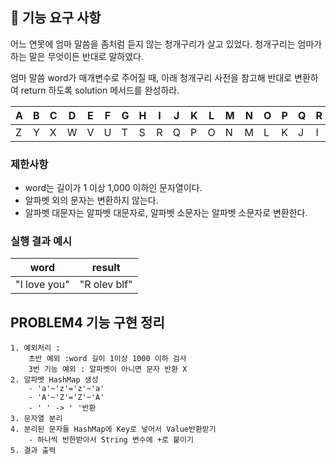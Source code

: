 ## 🚀 기능 요구 사항

어느 연못에 엄마 말씀을 좀처럼 듣지 않는 청개구리가 살고 있었다. 청개구리는 엄마가 하는 말은 무엇이든 반대로 말하였다.

엄마 말씀 word가 매개변수로 주어질 때, 아래 청개구리 사전을 참고해 반대로 변환하여 return 하도록 solution 메서드를 완성하라.

| A | B | C | D | E | F | G | H | I | J | K | L | M | N | O | P | Q | R | S | T | U | V | W | X | Y | Z |
| --- | --- | --- | --- | --- | --- | --- | --- | --- | --- | --- | --- | --- | --- | --- | --- | --- | --- | --- | --- | --- | --- | --- | --- | --- | --- |
| Z | Y | X | W | V | U | T | S | R | Q | P | O | N | M | L | K | J | I | H | G | F | E | D | C | B | A |

### 제한사항

- word는 길이가 1 이상 1,000 이하인 문자열이다.
- 알파벳 외의 문자는 변환하지 않는다.
- 알파벳 대문자는 알파벳 대문자로, 알파벳 소문자는 알파벳 소문자로 변환한다.

### 실행 결과 예시

| word | result |
| --- | --- |
| "I love you" | "R olev blf" |

## PROBLEM4 기능 구현 정리
    1. 예외처리 :
        초반 예외 :word 길이 1이상 1000 이하 검사
        3번 기능 예외 : 알파벳이 아니면 문자 반환 X
    2. 알파벳 HashMap 생성
        - 'a'~'z'='z'~'a'
        - 'A'~'Z'='Z'~'A'
        - ' ' -> ' '반환
    3. 문자열 분리
    4. 분리된 문자들 HashMap에 Key로 넣어서 Value반환받기
        - 하나씩 반한받아서 String 변수에 +로 붙이기
    5. 결과 출력